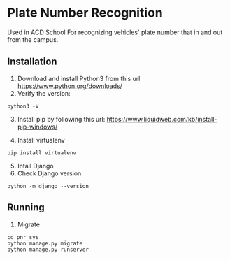 # Plate Number Recognition

Used in ACD School For recognizing vehicles' plate number that in and out from the campus.

## Installation

1. Download and install Python3 from this url https://www.python.org/downloads/
2. Verify the version:

```()
python3 -V
```

3. Install pip by following this url: https://www.liquidweb.com/kb/install-pip-windows/

4. Install virtualenv

```()
pip install virtualenv
```

5. Intall Django
6. Check Django version

```()
python -m django --version
```

## Running

1. Migrate

```()
cd pnr_sys
python manage.py migrate
python manage.py runserver
```
